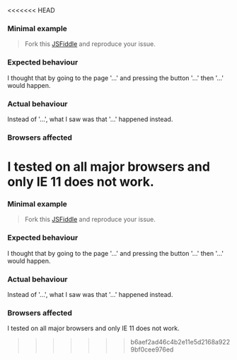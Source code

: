 <<<<<<< HEAD
### Minimal example

> Fork this [JSFiddle](https://jsfiddle.net/zenorocha/5kk0eysw/) and reproduce your issue.

### Expected behaviour

I thought that by going to the page '...' and pressing the button '...' then '...' would happen.

### Actual behaviour

Instead of '...', what I saw was that '...' happened instead.

### Browsers affected

I tested on all major browsers and only IE 11 does not work.
=======
### Minimal example

> Fork this [JSFiddle](https://jsfiddle.net/zenorocha/5kk0eysw/) and reproduce your issue.

### Expected behaviour

I thought that by going to the page '...' and pressing the button '...' then '...' would happen.

### Actual behaviour

Instead of '...', what I saw was that '...' happened instead.

### Browsers affected

I tested on all major browsers and only IE 11 does not work.
>>>>>>> b6aef2ad46c4b2e11e5d2168a9229bf0cee976ed

